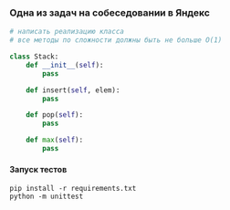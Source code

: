 ### Одна из задач на собеседовании в Яндекс

```python
# написать реализацию класса
# все методы по сложности должны быть не больше O(1)

class Stack:
    def __init__(self):
        pass

    def insert(self, elem):
        pass

    def pop(self):
        pass

    def max(self):
        pass
```

#### Запуск тестов
```shell
pip install -r requirements.txt
python -m unittest
```
